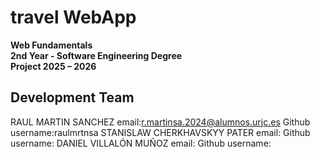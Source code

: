 # travel WebApp

**Web Fundamentals**  
**2nd Year - Software Engineering Degree**  
**Project 2025 – 2026**


##  Development Team
RAUL MARTIN SANCHEZ              email:r.martinsa.2024@alumnos.urjc.es  Github username:raulmrtnsa
STANISLAW CHERKHAVSKYY PATER     email:                                 Github username:
DANIEL VILLALÓN MUÑOZ            email:                                 Github username:
